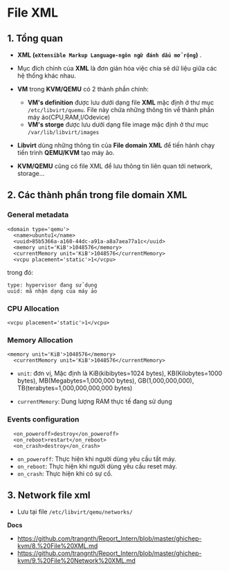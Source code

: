 # File XML
## 1. Tổng quan
- **XML (`eXtensible Markup Language-ngôn ngữ đánh dấu mở rộng`)** .
- Mục đích chính của **XML** là đơn giản hóa việc chia sẻ dữ liệu giữa các hệ thống khác nhau.
- **VM** trong **KVM/QEMU** có 2 thành phần chính:
  + **VM's definition** được lưu dưới dạng file **XML** mặc định ở thư mục `/etc/libvirt/quemu`. File này chứa những thông tin về thành phần máy ảo(CPU,RAM,I/Odevice)
  + **VM's storge** được lưu dưới dạng file image mặc định ở thư mục `/var/lib/libvirt/images`

- **Libvirt** dùng những thông tin của **File domain XML** để tiến hành chạy tiến trình **QEMU/KVM** tạo máy ảo.
- **KVM/QEMU** cũng có file XML để lưu thông tin liên quan tới network, storage...

## 2. Các thành phần trong file domain XML
### General metadata
```
<domain type='qemu'>
  <name>ubuntu1</name>
  <uuid>85b5366a-a160-44dc-a91a-a8a7aea77a1c</uuid>
  <memory unit='KiB'>1048576</memory>
  <currentMemory unit='KiB'>1048576</currentMemory>
  <vcpu placement='static'>1</vcpu>
```

trong đó:
```
type: hypervisor đang sử dụng
uuid: mã nhận dạng của máy ảo
```

### CPU Allocation
```
<vcpu placement='static'>1</vcpu>
```

### Memory Allocation

```
<memory unit='KiB'>1048576</memory>
  <currentMemory unit='KiB'>1048576</currentMemory>
```

- `unit`: đơn vị, Mặc định là KiB(kibibytes=1024 bytes), KB(Kilobytes=1000 bytes), MB(Megabytes=1,000,000 bytes), GB(1,000,000,000), TB(terabytes=1,000,000,000,000 bytes)

- `currentMemory`: Dung lượng RAM thực tế đang sử dụng

### Events configuration

```
  <on_poweroff>destroy</on_poweroff>
  <on_reboot>restart</on_reboot>
  <on_crash>destroy</on_crash>
```

- `on_poweroff`: Thực hiện khi người dùng yêu cầu tắt máy.
- `on_reboot`: Thực hiện khi người dùng yêu cầu reset máy.
- `on_crash`: Thực hiện khi có sự cố.

## 3. Network file xml
- Lưu tại file `/etc/libvirt/qemu/networks/`

__Docs__
- https://github.com/trangnth/Report_Intern/blob/master/ghichep-kvm/8.%20File%20XML.md
- https://github.com/trangnth/Report_Intern/blob/master/ghichep-kvm/9.%20File%20Network%20XML.md